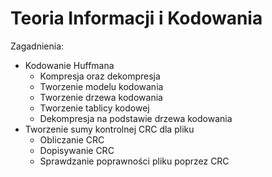 # Teoria Informacji i Kodowania

Zagadnienia:
* Kodowanie Huffmana
  * Kompresja oraz dekompresja
  * Tworzenie modelu kodowania
  * Tworzenie drzewa kodowania
  * Tworzenie tablicy kodowej
  * Dekompresja na podstawie drzewa kodowania
* Tworzenie sumy kontrolnej CRC dla pliku
  * Obliczanie CRC
  * Dopisywanie CRC
  * Sprawdzanie poprawności pliku poprzez CRC

